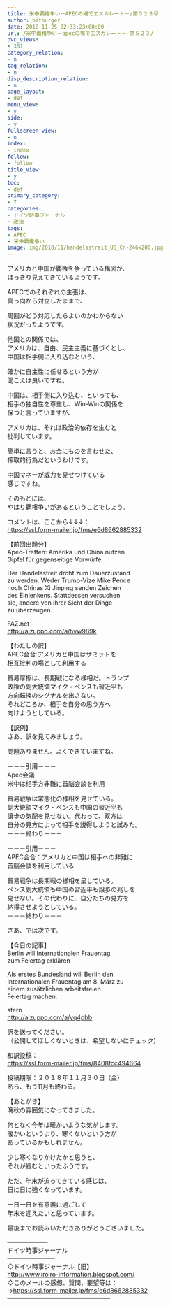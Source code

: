 ```yaml
---
title: 米中覇権争い－APECの場でエスカレート－/第５２３号
author: bitburger
date: 2018-11-25 02:33:23+00:00
url: /米中覇権争い－apecの場でエスカレート－-第５２３/
pvc_views:
- 351
category_relation:
- n
tag_relation:
- n
disp_description_relation:
- n
page_layout:
- def
menu_view:
- y
side:
- y
fullscreen_view:
- n
index:
- index
follow:
- follow
title_view:
- y
toc:
- def
primary_category:
- 7
categories:
- ドイツ時事ジャーナル
- 政治
tags:
- APEC
- 米中覇権争い
image: img/2018/11/handelsstreit_US_Cn-246x200.jpg
---
```

アメリカと中国が覇権を争っている構図が、  
はっきり見えてきているようです。  
  
APECでのそれぞれの主張は、  
真っ向から対立したままで、  
  
周囲がどう対応したらよいのかわからない  
状況だったようです。

他国との関係では、  
アメリカは、自由、民主主義に基づくとし、  
中国は相手側に入り込むという、  
  
確かに自主性に任せるという方が  
聞こえは良いですね。  
  
中国は、相手側に入り込む、といっても、  
相手の独自性を尊重し、Win-Winの関係を  
保つと言っていますが、  
  
アメリカは、それは政治的依存を生むと  
批判しています。  
  
簡単に言うと、お金にものを言わせた、  
搾取的行為だというわけです。

中国マネーが威力を見せつけている  
感じですね。  
  
そのもとには、  
やはり覇権争いがあるということでしょう。

コメントは、ここから↓↓↓：  
<a rel="noopener" href="https://ssl.form-mailer.jp/fms/e6d8662885332" target="_blank">https://ssl.form-mailer.jp/fms/e6d8662885332</a>

【前回出題分】  
Apec-Treffen: Amerika und China nutzen  
Gipfel für gegenseitige Vorwürfe  
  
Der Handelsstreit droht zum Dauerzustand  
zu werden. Weder Trump-Vize Mike Pence  
noch Chinas Xi Jinping senden Zeichen  
des Einlenkens. Stattdessen versuchen  
sie, andere von ihrer Sicht der Dinge  
zu überzeugen.  
  
FAZ.net  
<a rel="noopener" href="http://aizuppo.com/a/hvw989k" target="_blank">http://aizuppo.com/a/hvw989k</a>

【わたしの訳】  
APEC会合:アメリカと中国はサミットを  
相互批判の場として利用する  
  
貿易摩擦は、長期戦になる様相だ。トランプ  
政権の副大統領マイク・ペンスも習近平も  
方向転換のシグナルを出さない。  
それどころか、相手を自分の思う方へ  
向けようとしている。

【訳例】  
さあ、訳を見てみましょう。  
  
問題ありません。よくできていますね。

－－－引用－－－  
Apec会議  
米中は相手方非難に首脳会談を利用  
  
貿易戦争は常態化の様相を見せている。  
副大統領マイク・ペンスも中国の習近平も  
譲歩の気配を見せない。代わって、双方は  
自分の見方によって相手を説得しようと試みた。  
－－－終わり－－－

－－－引用－－－  
APEC会合：アメリカと中国は相手への非難に  
首脳会談を利用している  
  
貿易戦争は長期戦の様相を呈している。  
ペンス副大統領も中国の習近平も譲歩の兆しを  
見せない。その代わりに、自分たちの見方を  
納得させようとしている。  
－－－終わり－－－

さあ、では次です。  
  
【今日の記事】  
Berlin will Internationalen Frauentag  
zum Feiertag erklären  
  
Als erstes Bundesland will Berlin den  
Internationalen Frauentag am 8. März zu  
einem zusätzlichen arbeitsfreien  
Feiertag machen.  
  
stern  
http://aizuppo.com/a/yq4pbb

訳を送ってください。  
（公開してほしくないときは、希望しないにチェック）  
  
和訳投稿：  
 <a rel="noopener" href="https://ssl.form-mailer.jp/fms/8408fcc494664" target="_blank">https://ssl.form-mailer.jp/fms/8408fcc494664</a>  
  
投稿期限：２０１８年１１月３０日（金）  
あら、もう11月も終わる。

【あとがき】  
晩秋の雰囲気になってきました。  
  
何となく今年は暖かいような気がします。  
暖かいというより、寒くないという方が  
あっているかもしれません。  
  
少し寒くなりかけたかと思うと、  
それが緩むといったふうです。  
  
ただ、年末が迫ってきている感じは、  
日に日に強くなっています。  
  
一日一日を有意義に過ごして  
年末を迎えたいと思っています。  
  
最後までお読みいただきありがとうございました。

━━━━━━━━━━━  
ドイツ時事ジャーナル  
───────────  
◇ドイツ時事ジャーナル【旧】  
<a rel="noopener" href="http://www.iroiro-information.blogspot.com/" target="_blank">http://www.iroiro-information.blogspot.com/</a>  
◇このメールの感想、質問、要望等は：  
-><a rel="noopener" href="https://ssl.form-mailer.jp/fms/e6d8662885332" target="_blank">https://ssl.form-mailer.jp/fms/e6d8662885332</a>  
━━━━━━━━━━━━━━━━━━━━━━━━━━━━